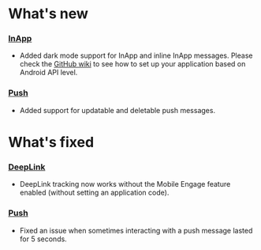 # What's new

### [InApp](https://github.com/emartech/android-emarsys-sdk/wiki#3-inapp)

* Added dark mode support for InApp and inline InApp messages. Please check the [GitHub wiki](https://github.com/emartech/android-emarsys-sdk/wiki#33-dark-mode) to see how to set up your application based on Android API level.

### [Push](https://github.com/emartech/android-emarsys-sdk/wiki#2-push)

* Added support for updatable and deletable push messages.

# What's fixed

### [DeepLink](https://github.com/emartech/android-emarsys-sdk/wiki#5-deeplink)

* DeepLink tracking now works without the Mobile Engage feature enabled (without setting an application code).

### [Push](https://github.com/emartech/android-emarsys-sdk/wiki#2-push)

* Fixed an issue when sometimes interacting with a push message lasted for 5 seconds.